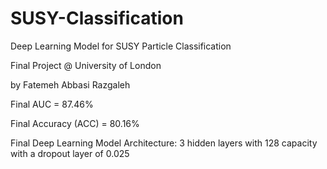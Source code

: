 # SUSY-Classification
Deep Learning Model for SUSY Particle Classification 

Final Project @ University of London

by Fatemeh Abbasi Razgaleh 

Final AUC = 87.46% 

Final Accuracy (ACC) = 80.16%

Final Deep Learning Model Architecture: 3 hidden layers with 128 capacity with a dropout layer of 0.025






